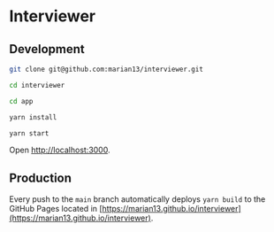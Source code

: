 # Interviewer

## Development

```bash
git clone git@github.com:marian13/interviewer.git
```

```bash
cd interviewer
```

```bash
cd app
```

```bash
yarn install
```

```bash
yarn start
```

Open [http://localhost:3000](http://localhost:3000).

## Production

Every push to the `main` branch automatically deploys `yarn build` to the GitHub Pages located in [https://marian13.github.io/interviewer](https://marian13.github.io/interviewer).
